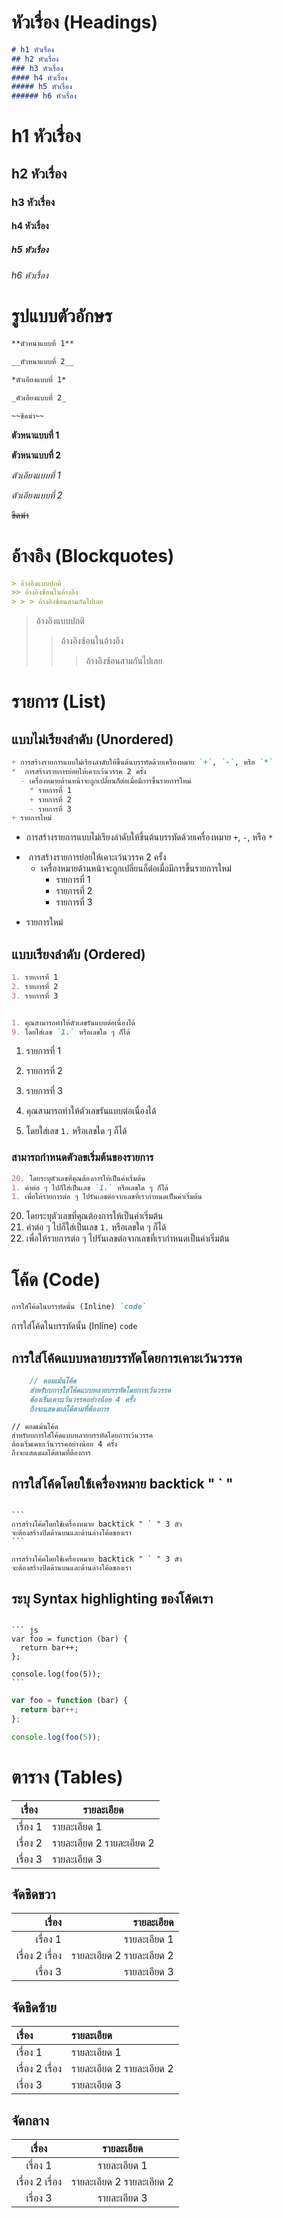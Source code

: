 # หัวเรื่อง (Headings)

```md
# h1 หัวเรื่อง
## h2 หัวเรื่อง
### h3 หัวเรื่อง
#### h4 หัวเรื่อง
##### h5 หัวเรื่อง
###### h6 หัวเรื่อง
```

# h1 หัวเรื่อง
## h2 หัวเรื่อง
### h3 หัวเรื่อง
#### h4 หัวเรื่อง
##### h5 หัวเรื่อง
###### h6 หัวเรื่อง



# รูปแบบตัวอักษร 

```md
**ตัวหนาแบบที่ 1**

__ตัวหนาแบบที่ 2__

*ตัวเอียงแบบที่ 1*

_ตัวเอียงแบบที่ 2_

~~ขีดฆ่า~~
```

**ตัวหนาแบบที่ 1**

__ตัวหนาแบบที่ 2__

*ตัวเอียงแบบที่ 1*

_ตัวเอียงแบบที่ 2_

~~ขีดฆ่า~~


# อ้างอิง (Blockquotes)

```md
> อ้างอิงแบบปกติ
>> อ้างอิงซ้อนในอ้างอิง
> > > อ้างอิงซ้อนสามกันไปเลย
```

> อ้างอิงแบบปกติ
>> อ้างอิงซ้อนในอ้างอิง
> > > อ้างอิงซ้อนสามกันไปเลย


# รายการ (List)

## แบบไม่เรียงลำดับ (Unordered)

```md
+ การสร้างรายการแบบไม่เรียงลำดับให้ขึ้นต้นบรรทัดด้วยเครื่องหมาย `+`, `-`, หรือ `*`
*  การสร้างรายการย่อยให้เคาะเว้นวรรค 2 ครั้ง 
  - เครื่องหมายด้านหน้าจะถูกเปลี่ยนก็ต่อเมื่อมีการขึ้นรายการใหม่
    * รายการที่ 1
    + รายการที่ 2
    - รายการที่ 3
+ รายการใหม่
```

+ การสร้างรายการแบบไม่เรียงลำดับให้ขึ้นต้นบรรทัดด้วยเครื่องหมาย `+`, `-`, หรือ `*`
*  การสร้างรายการย่อยให้เคาะเว้นวรรค 2 ครั้ง 
  - เครื่องหมายด้านหน้าจะถูกเปลี่ยนก็ต่อเมื่อมีการขึ้นรายการใหม่
    * รายการที่ 1
    + รายการที่ 2
    - รายการที่ 3
+ รายการใหม่

## แบบเรียงลำดับ (Ordered)

```md
1. รายการที่ 1
2. รายการที่ 2
3. รายการที่ 3


1. คุณสามารถทำให้ตัวเลขรันแบบต่อเนื่องได้
9. โดยใส่เลข `1.` หรือเลขใด ๆ ก็ได้
```

1. รายการที่ 1
2. รายการที่ 2
3. รายการที่ 3


1. คุณสามารถทำให้ตัวเลขรันแบบต่อเนื่องได้
9. โดยใส่เลข `1.` หรือเลขใด ๆ ก็ได้

### สามารถกำหนดตัวลขเริ่มต้นของรายการ

```md
20. โดยระบุตัวเลขที่คุณต้องการให้เป็นค่าเริ่มต้น
1. ค่าต่อ ๆ ไปก็ใส่เป็นเลข `1.` หรือเลขใด ๆ ก็ได้
1. เพื่อให้รายการต่อ ๆ ไปรันเลขต่อจากเลขที่เรากำหนดเป็นค่าเริ่มต้น
```
20. โดยระบุตัวเลขที่คุณต้องการให้เป็นค่าเริ่มต้น
1. ค่าต่อ ๆ ไปก็ใส่เป็นเลข `1.` หรือเลขใด ๆ ก็ได้
1. เพื่อให้รายการต่อ ๆ ไปรันเลขต่อจากเลขที่เรากำหนดเป็นค่าเริ่มต้น

# โค้ด (Code)

```md
การใส่โค้ดในบรรทัดนั้น (Inline) `code`
```

การใส่โค้ดในบรรทัดนั้น (Inline) `code`

## การใส่โค้ดแบบหลายบรรทัดโดยการเคาะเว้นวรรค

```md
    // คอมเม้นโค้ด
    สำหรับบการใส่โค้ดแบบหลายบรรทัดโดยการเว้นวรรค
    ต้องเริ่มเคาะเว้นวรรคอย่างน้อย 4 ครั้ง
    ถึงจะแสดงผลได้ตามที่ต้องการ
```

    // คอมเม้นโค้ด
    สำหรับบการใส่โค้ดแบบหลายบรรทัดโดยการเว้นวรรค
    ต้องเริ่มเคาะเว้นวรรคอย่างน้อย 4 ครั้ง
    ถึงจะแสดงผลได้ตามที่ต้องการ


## การใส่โค้ดโดยใช้เครื่องหมาย backtick " ` " 

<pre lang="no-highlight"><code>
```
การสร้างโค้ดโดยใช้เครื่องหมาย backtick " ` " 3 ตัว
จะต้องสร้างปิดด้านบนและด้านล่างโค้ดของเรา
```
</code></pre>

```
การสร้างโค้ดโดยใช้เครื่องหมาย backtick " ` " 3 ตัว
จะต้องสร้างปิดด้านบนและด้านล่างโค้ดของเรา
```

## ระบุ Syntax highlighting ของโค้ดเรา

<pre lang="no-highlight"><code>
``` js
var foo = function (bar) {
  return bar++;
};

console.log(foo(5));
```
</code></pre>

``` js
var foo = function (bar) {
  return bar++;
};

console.log(foo(5));
```

# ตาราง (Tables)

| เรื่อง   | รายละเอียด   |
| ------ | ----------- |
| เรื่อง 1 | รายละเอียด 1 |
| เรื่อง 2 | รายละเอียด 2 รายละเอียด 2 |
| เรื่อง 3 | รายละเอียด 3 |

## จัดชิดขวา

| เรื่อง        | รายละเอียด    |
| ----------: | -----------: |
| เรื่อง 1      | รายละเอียด 1  |
| เรื่อง 2 เรื่อง | รายละเอียด 2 รายละเอียด 2 |
| เรื่อง 3      | รายละเอียด 3  |

## จัดชิดซ้าย

| เรื่อง        | รายละเอียด    |
| :---------- | :----------- |
| เรื่อง 1      | รายละเอียด 1  |
| เรื่อง 2 เรื่อง | รายละเอียด 2 รายละเอียด 2 |
| เรื่อง 3      | รายละเอียด 3  |

## จัดกลาง

| เรื่อง        | รายละเอียด    |
| :---------: | :----------: |
| เรื่อง 1      | รายละเอียด 1  |
| เรื่อง 2 เรื่อง | รายละเอียด 2 รายละเอียด 2 |
| เรื่อง 3      | รายละเอียด 3  |
